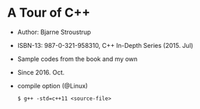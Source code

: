 # A Tour of C++

* Author: Bjarne Stroustrup
* ISBN-13: 987-0-321-958310, C++ In-Depth Series (2015. Jul)
* Sample codes from the book and my own
* Since 2016. Oct.

* compile option (@Linux)
  ```
  $ g++ -std=c++11 <source-file>
  ```
